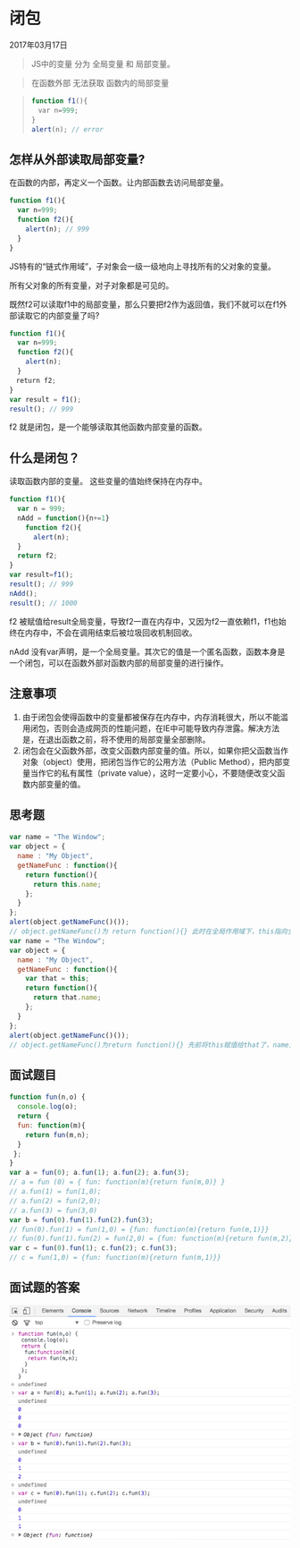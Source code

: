 # 闭包

2017年03月17日

> JS中的变量 分为 全局变量 和 局部变量。

> 在函数外部 无法获取 函数内的局部变量

> ```javascript
>function f1(){
>　var n=999;
>}
>alert(n); // error
> ```

## 怎样从外部读取局部变量?

在函数的内部，再定义一个函数。让内部函数去访问局部变量。

```javascript
function f1(){
  var n=999;
  function f2(){
    alert(n); // 999
  }
}
```

JS特有的“链式作用域”，子对象会一级一级地向上寻找所有的父对象的变量。

所有父对象的所有变量，对子对象都是可见的。

既然f2可以读取f1中的局部变量，那么只要把f2作为返回值，我们不就可以在f1外部读取它的内部变量了吗?

```javascript
function f1(){
  var n=999;
  function f2(){
    alert(n);
  }
　return f2;
}
var result = f1();
result(); // 999
```

f2 就是闭包，是一个能够读取其他函数内部变量的函数。

## 什么是闭包？

读取函数内部的变量。
这些变量的值始终保持在内存中。

```javascript
function f1(){
  var n = 999;
  nAdd = function(){n+=1}
    function f2(){
      alert(n);
  }
  return f2;
}
var result=f1();
result(); // 999
nAdd();
result(); // 1000
```

f2 被赋值给result全局变量，导致f2一直在内存中，又因为f2一直依赖f1，f1也始终在内存中，不会在调用结束后被垃圾回收机制回收。

nAdd 没有var声明，是一个全局变量。其次它的值是一个匿名函数，函数本身是一个闭包，可以在函数外部对函数内部的局部变量的进行操作。

## 注意事项

1. 由于闭包会使得函数中的变量都被保存在内存中，内存消耗很大，所以不能滥用闭包，否则会造成网页的性能问题，在IE中可能导致内存泄露。解决方法是，在退出函数之前，将不使用的局部变量全部删除。
2. 闭包会在父函数外部，改变父函数内部变量的值。所以，如果你把父函数当作对象（object）使用，把闭包当作它的公用方法（Public Method），把内部变量当作它的私有属性（private value），这时一定要小心，不要随便改变父函数内部变量的值。

## 思考题

```javascript
var name = "The Window";
var object = {
  name : "My Object",
  getNameFunc : function(){
    return function(){
      return this.name;
    };
  }
};
alert(object.getNameFunc()());
// object.getNameFunc()为 return function(){} 此时在全局作用域下，this指向全局，name为“the window”
var name = "The Window";
var object = {
  name : "My Object",
  getNameFunc : function(){
    var that = this;
    return function(){
      return that.name;
    };
  }
};
alert(object.getNameFunc()());
// object.getNameFunc()为return function(){} 先前将this赋值给that了，name为“My Object”
```

## 面试题目

```javascript
function fun(n,o) {
  console.log(o);
  return {
  fun: function(m){
    return fun(m,n);
  }
 };
}
var a = fun(0); a.fun(1); a.fun(2); a.fun(3);
// a = fun (0) = { fun: function(m){return fun(m,0)} }
// a.fun(1) = fun(1,0);
// a.fun(2) = fun(2,0);
// a.fun(3) = fun(3,0)
var b = fun(0).fun(1).fun(2).fun(3);
// fun(0).fun(1) = fun(1,0) = {fun: function(m){return fun(m,1)}}
// fun(0).fun(1).fun(2) = fun(2,0) = {fun: function(m){return fun(m,2)}}
var c = fun(0).fun(1); c.fun(2); c.fun(3);
// c = fun(1,0) = {fun: function(m){return fun(m,1)}}
```

## 面试题的答案
![answer](_media/closure.jpg)